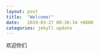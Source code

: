 ```yaml
---
layout: post
title:  "Welcome!"
date:   2019-03-27 00:36:34 +0800
categories: jekyll update
---
```

欢迎你们
